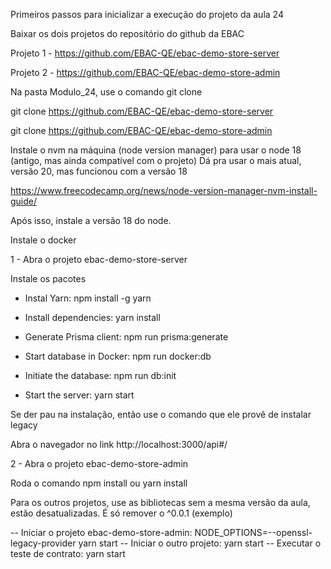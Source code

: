 Primeiros passos para inicializar a execução do projeto da aula 24

Baixar os dois projetos do repositório do github da EBAC

Projeto 1 - https://github.com/EBAC-QE/ebac-demo-store-server

Projeto 2 - https://github.com/EBAC-QE/ebac-demo-store-admin

Na pasta Modulo_24, use o comando git clone

git clone https://github.com/EBAC-QE/ebac-demo-store-server

git clone https://github.com/EBAC-QE/ebac-demo-store-admin

Instale o nvm na máquina (node version manager) para usar o node 18 (antigo, mas ainda compatível com o projeto)
Dá pra usar o mais atual, versão 20, mas funcionou com a versão 18

https://www.freecodecamp.org/news/node-version-manager-nvm-install-guide/

Após isso, instale a versão 18 do node.

Instale o docker

1 - Abra o projeto ebac-demo-store-server

Instale os pacotes

- Instal Yarn: npm install -g yarn

- Install dependencies: yarn install

- Generate Prisma client: npm run prisma:generate

- Start database in Docker: npm run docker:db

- Initiate the database: npm run db:init

- Start the server: yarn start

Se der pau na instalação, então use o comando que ele provê de instalar legacy

Abra o navegador no link http://localhost:3000/api#/

2 - Abra o projeto ebac-demo-store-admin

Roda o comando npm install ou yarn install


Para os outros projetos, use as bibliotecas sem a mesma versão da aula, estão desatualizadas. É só remover o ^0.0.1 (exemplo)

-- Iniciar o projeto ebac-demo-store-admin: NODE_OPTIONS=--openssl-legacy-provider yarn start
-- Iniciar o outro projeto: yarn start
-- Executar o teste de contrato: yarn start





